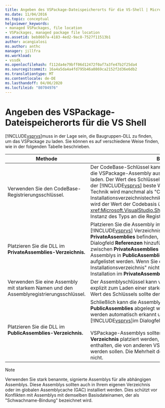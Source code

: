 ```yaml
---
title: Angeben des VSPackage-Dateispeicherorts für die VS-Shell | Microsoft Docs
ms.date: 11/04/2016
ms.topic: conceptual
helpviewer_keywords:
- managed VSPackages, file location
- VSPackages, managed package file location
ms.assetid: beb8607a-4183-4ed2-9ac8-7527f11513b1
author: acangialosi
ms.author: anthc
manager: jillfra
ms.workload:
- vssdk
ms.openlocfilehash: f112da4e79bff06d12472f0af7a3fe47b2f25da4
ms.sourcegitcommit: 16a4a5da4a4fd795b46a0869ca2152f2d36e6db2
ms.translationtype: MT
ms.contentlocale: de-DE
ms.lasthandoff: 04/06/2020
ms.locfileid: "80704976"
---
```

# <a name="specifying-vspackage-file-location-to-the-vs-shell"></a>Angeben des VSPackage-Dateispeicherorts für die VS Shell
[!INCLUDE[vsprvs](../../code-quality/includes/vsprvs_md.md)]muss in der Lage sein, die Baugruppen-DLL zu finden, um das VSPackage zu laden. Sie können es auf verschiedene Weise finden, wie in der folgenden Tabelle beschrieben.

| Methode | BESCHREIBUNG |
| - | - |
| Verwenden Sie den CodeBase-Registrierungsschlüssel. | Der CodeBase-Schlüssel kann [!INCLUDE[vsprvs](../../code-quality/includes/vsprvs_md.md)] verwendet werden, um die VSPackage-Assembly aus einem vollqualifizierten Dateipfad zu laden. Der Wert des Schlüssels sollte der Dateipfad zur DLL sein. Dies ist der [!INCLUDE[vsprvs](../../code-quality/includes/vsprvs_md.md)] beste Weg, um Ihre Paketassembly zu laden. Diese Technik wird manchmal als "CodeBase/private Installationsverzeichnistechnik" bezeichnet. Während der Registrierung wird der Wert der Codebasis über eine <xref:Microsoft.VisualStudio.Shell.RegistrationAttribute.RegistrationContext> Instanz des Typs an die Registrierungsattributklassen übergeben. |
| Platzieren Sie die DLL im **PrivateAssemblies-Verzeichnis.** | Platzieren Sie die Assembly im **Unterverzeichnis PrivateAssemblies** des [!INCLUDE[vsprvs](../../code-quality/includes/vsprvs_md.md)] Verzeichnisses. Assemblys, die sich in **PrivateAssemblies** befinden, werden automatisch erkannt, sind aber im Dialogfeld **Referenzen** hinzufügen nicht sichtbar. Der Unterschied zwischen **PrivateAssemblies** und **PublicAssemblies** besteht darin, dass Assemblys in **PublicAssemblies** im Dialogfeld **Referenzen hinzufügen** aufgelistet werden. Wenn Sie die Technik "CodeBase/privates Installationsverzeichnis" nicht verwenden möchten, sollten Sie die Installation im **PrivateAssemblies-Verzeichnis** durchführen. |
| Verwenden Sie eine Assembly mit starkem Namen und den Assemblyregistrierungsschlüssel. | Der Assemblyschlüssel kann verwendet [!INCLUDE[vsprvs](../../code-quality/includes/vsprvs_md.md)] werden, um explizit zum Laden einer starken VSPackage-Assembly zu leiten. Der Wert des Schlüssels sollte der starke Name der Assembly sein. |
| Platzieren Sie die DLL im **PublicAssemblies-Verzeichnis.** | Schließlich kann die Assembly auch im **Unterverzeichnis PublicAssemblies** abgelegt werden. Assemblys in **PublicAssemblies** werden automatisch erkannt und **Add References** werden auch [!INCLUDE[vsprvs](../../code-quality/includes/vsprvs_md.md)]im Dialogfeld Referenzen hinzufügen in angezeigt.<br /><br /> VSPackage-Assemblys sollten nur dann im **PublicAssemblies-Verzeichnis** platziert werden, wenn sie verwaltete Komponenten enthalten, die von anderen VSPackage-Entwicklern wiederverwendet werden sollen. Die Mehrheit der Versammlungen erfüllt dieses Kriterium nicht. |

> [!NOTE]
> Verwenden Sie stark benannte, signierte Assemblys für alle abhängigen Assemblys. Diese Assemblys sollten auch in Ihrem eigenen Verzeichnis oder im globalen Assemblycache (GAC) installiert werden. Dies schützt vor Konflikten mit Assemblys mit demselben Basisdateinamen, der als "Schwachname-Bindung" bezeichnet wird.
